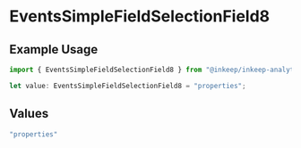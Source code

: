 # EventsSimpleFieldSelectionField8

## Example Usage

```typescript
import { EventsSimpleFieldSelectionField8 } from "@inkeep/inkeep-analytics/models/components";

let value: EventsSimpleFieldSelectionField8 = "properties";
```

## Values

```typescript
"properties"
```
